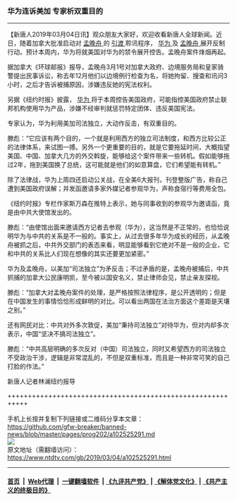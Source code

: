 ### 华为连诉美加 专家析双重目的
------------------------

<div class="post_content">
 <p>
  【新唐人2019年03月04日讯】观众朋友大家好，欢迎收看新唐人全球新闻。近日，随着加拿大批准启动对
  <a href="https://www.ntdtv.com/gb/孟晚舟.htm">
   孟晚舟
  </a>
  的
  <a href="https://www.ntdtv.com/gb/引渡.htm">
   引渡
  </a>
  聆讯程序，
  <a href="https://www.ntdtv.com/gb/华为.htm">
   华为
  </a>
  及
  <a href="https://www.ntdtv.com/gb/孟晚舟.htm">
   孟晚舟
  </a>
  展开反制行动。预计本周内，华为将就美国对华为的禁令展开控告。孟晚舟案件烽烟再起。
 </p>
 <p>
  据加拿大《环球邮报》报导，孟晚舟3月1号对加拿大政府、边境服务局和皇家骑警提出民事诉讼，称去年12月他们以边境例行检查为名，将她拘留、搜查和讯问3小时，之后才告诉被捕原因，涉嫌违反她的宪法权利。
 </p>
 <p>
  另据《纽约时报》披露，
  <a href="https://www.ntdtv.com/gb/华为.htm">
   华为
  </a>
  将于本周控告美国政府，可能指控美国政府禁止联邦机构使用华为产品，涉嫌不经审判就惩罚特定团体、违反美国宪法。
 </p>
 <p>
  专家认为，华为利用美加司法独立，大动作反击，有双重目的。
 </p>
 <p>
  滕彪：“它应该有两个目的，一个就是利用西方的独立司法制度，和西方比较公正的法律体系，来试图一搏。另外一个更重要的目的，就是它要拖延时间，大概指望美国、中国、加拿大几方的外交斡旋，能够给这个案件带来一些转机。假如能够拖过2年，拖到美国换了总统，这可能就是他们的如意算盘，它们希望能有转机。”
 </p>
 <p>
  除了法律战，华为上周四还启动公关战，在全美6大报刊，刊登整版广告，称自己遭到美国政府误解；并发函邀请多家外媒记者参观华为，声称食宿行等费用全包。
 </p>
 <p>
  《纽约时报》专栏作家斯万森在推特上表示，她与同事收到的参观华为邀请函，竟是由中共大使馆发出的。
 </p>
 <p>
  滕彪：“由使馆出面来邀请西方记者去参观（华为），这当然是不正常的，也恰恰说明华为与中共的关系是不一般的。事实上，从过去很多年华为成长的经历，从孟晚舟被抓之后，中共外交部门的表态来看，明显能够看到它绝对不是一般的企业，它和中共的关系比人们现在想像的其实还要更加紧密。”
 </p>
 <p>
  华为及孟晚舟，以美加“司法独立”为矛反击；不过矛盾的是，孟晚舟被捕后，中共抓捕的加拿大公民康明凯，至今被以国安名义，禁止律师会见，禁止亲友探视。
 </p>
 <p>
  滕彪：“加拿大对孟晚舟案件的处理，是严格按照法律程序，是公开透明的；但是在中国发生的事情恰恰形成鲜明的对比。可以看出两国在法治方面这个差距是天壤之别。”
 </p>
 <p>
  还有网民对比：中共对外多次敦促，美加“秉持司法独立”对待华为，但对内却多次表示，中国“坚决不搞司法独立”。
 </p>
 <p>
  滕彪：“中共高层明确的多次反对（中国）司法独立，同时又希望西方的司法独立不受政治干涉，逻辑是非常混乱的，不但是双重标准，而且是一种非常可笑的自己打脸的作法。”
 </p>
 <p>
  新唐人记者林澜纽约报导
 </p>
 <div class="single_ad">
 </div>
</div>

+++++++++++++++++++++++++++++++++++++++++++++++++++++++++++<br/><br/>
手机上长按并复制下列链接或二维码分享本文章：<br/>
https://github.com/gfw-breaker/banned-news/blob/master/pages/prog202/a102525291.md <br/>
<a href='https://github.com/gfw-breaker/banned-news/blob/master/pages/prog202/a102525291.md'><img src='https://github.com/gfw-breaker/banned-news/blob/master/pages/prog202/a102525291.md.png'/></a> <br/>
原文地址（需翻墙访问）：https://www.ntdtv.com/gb/2019/03/04/a102525291.html


------------------------
#### [首页](https://github.com/gfw-breaker/banned-news/blob/master/README.md) &nbsp;|&nbsp; [Web代理](https://github.com/labour-camp/helloworld) &nbsp;|&nbsp; [一键翻墙软件](https://github.com/gfw-breaker/nogfw/blob/master/README.md) &nbsp;| [《九评共产党》](https://github.com/gfw-breaker/9ping.md/blob/master/README.md#九评之一评共产党是什么) | [《解体党文化》](https://github.com/gfw-breaker/jtdwh.md/blob/master/README.md) | [《共产主义的终极目的》](https://github.com/gfw-breaker/gczydzjmd.md/blob/master/README.md)

